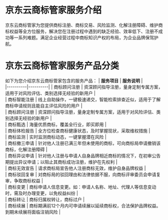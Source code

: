 # 京东云商标管家服务介绍
京东云商标管家为您提供商标注册、商标交易、风险监测、化解注册障碍、维护商标权益等全方位服务，解决您在注册过程中遇到的缺乏经验、效率低下、注册不成功等一系列难题。满足企业经营过程中商标知识产权的布局，为企业品牌保驾护航。
# 京东云商标管家服务产品分类
如下为您介绍京东云商标管家包含的服务产品：
| **服务项目** | **服务说明** |   
|----------|----------|
|    商标顾问注册    |    资深顾问指导注册，量身定制专属方案，适用于对风险评估、类别选择无经验的新用户    |  
|    商标智能注册    |    线上自助操作，一键极速递交，智能检索排查近似，适用于了解商标申请规则且能自主评估风险的用户    |  
|    商标顾问注册    |   资深顾问指导注册，量身定制专属方案，适用于对风险评估、类别选择无经验的新用户    |  
|   商标甄选    |    海量优质商标，覆盖全行业，即买即用    |  
|    商标体检报告    |    全方位检查商标健康状态，及时掌握现状，采取维权措施    |  
|    商标监测    |    实时监测商标动态，一键掌握潜在风险   |  
|    商标撤三申请    |   针对他人注册已满三年但未使用的商标，可向商标局申请撤销该商标，化解注册障碍    |  
|    商标异议申请    |    针对他人注册与申请人自身品牌相近商标的情况下，在初审公告期提出异议申请；以阻止其商标成功注册，维护在先权利    |  
|    商标无效宣告    |    请求商标局宣告他人注册商标无效，维护自身品牌权益    |  
|    商标驳回复审    |    对商标局的驳回理由和法律依据不服，向商标评审委员会申请复审，争取商标权益    |  
|    商标变更    |    商标申请人信息变更。如：申请人名称、地址、代理人等信息变动时，需及时办理变更，以免权益纠纷    |  
|    商标转让    |    商标归属权转让，商标过户    |  
|    商标续展    |   商标期满前12个月内可申请续展以延续商标权，合法保护品牌权益。到期未续展将面临注销风险    |

